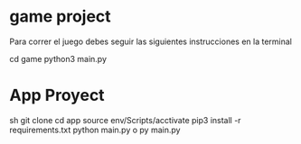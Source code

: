 # game project

Para correr el juego debes seguir las siguientes instrucciones en la terminal

 
cd game 
python3 main.py


# App Proyect


sh
git clone
cd app
source env/Scripts/acctivate
pip3 install -r requirements.txt
python main.py  o py main.py

